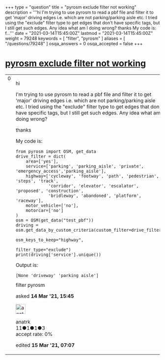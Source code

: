 +++
type = "question"
title = "pyrosm exclude filter not working"
description = '''hi I&#x27;m trying to use pyrosm to read a pbf file and filter it to get &#x27;major&#x27; driving edges i.e. which are not parking/parking aisle etc. I tried using the &quot;exclude&quot; filter type to get edges that don&#x27;t have specific tags, but I still get such edges. Any idea what am I doing wrong? thanks My code is: f...'''
date = "2021-03-14T15:45:00Z"
lastmod = "2021-03-14T15:45:00Z"
weight = 79248
keywords = [ "filter", "pyrosm" ]
aliases = [ "/questions/79248" ]
osqa_answers = 0
osqa_accepted = false
+++

<div class="headNormal">

# [pyrosm exclude filter not working](/questions/79248/pyrosm-exclude-filter-not-working)

</div>

<div id="main-body">

<div id="askform">

<table id="question-table" style="width:100%;">
<colgroup>
<col style="width: 50%" />
<col style="width: 50%" />
</colgroup>
<tbody>
<tr>
<td style="width: 30px; vertical-align: top"><div class="vote-buttons">
<span id="post-79248-upvote" class="ajax-command post-vote up" rel="nofollow" title="I like this post (click again to cancel)"> </span>
<div id="post-79248-score" class="post-score" title="current number of votes">
0
</div>
<span id="post-79248-downvote" class="ajax-command post-vote down" rel="nofollow" title="I dont like this post (click again to cancel)"> </span> <span id="favorite-mark" class="ajax-command favorite-mark" rel="nofollow" title="mark/unmark this question as favorite (click again to cancel)"> </span>
<div id="favorite-count" class="favorite-count">
&#10;</div>
</div></td>
<td><div id="item-right">
<div class="question-body">
<p>hi</p>
<p>I'm trying to use pyrosm to read a pbf file and filter it to get 'major' driving edges i.e. which are not parking/parking aisle etc. I tried using the "exclude" filter type to get edges that don't have specific tags, but I still get such edges. Any idea what am I doing wrong?</p>
<p>thanks</p>
<p>My code is:</p>
<pre><code>from pyrosm import OSM, get_data
drive_filter = dict(
    area=[&#39;yes&#39;],
    service=[&#39;parking&#39;, &#39;parking_aisle&#39;, &#39;private&#39;, &#39;emergency_access&#39;,&#39;parking_aisle&#39;],
    highway=[&#39;cycleway&#39;, &#39;footway&#39;, &#39;path&#39;, &#39;pedestrian&#39;, &#39;steps&#39;, &#39;track&#39;,
             &#39;corridor&#39;, &#39;elevator&#39;, &#39;escalator&#39;, &#39;proposed&#39;, &#39;construction&#39;,
             &#39;bridleway&#39;, &#39;abandoned&#39;, &#39;platform&#39;, &#39;raceway&#39;],
    motor_vehicle=[&#39;no&#39;],
    motorcar=[&#39;no&#39;]
)
osm = OSM(get_data(&quot;test_pbf&quot;))
driving = osm.get_data_by_custom_criteria(custom_filter=drive_filter,
                                          osm_keys_to_keep=&quot;highway&quot;,
                                          filter_type=&quot;exclude&quot;)
print(driving[&#39;service&#39;].unique())</code></pre>
<p>Output is:</p>
<pre><code>[None &#39;driveway&#39; &#39;parking_aisle&#39;]</code></pre>
</div>
<div id="question-tags" class="tags-container tags">
<span class="post-tag tag-link-filter" rel="tag" title="see questions tagged &#39;filter&#39;">filter</span> <span class="post-tag tag-link-pyrosm" rel="tag" title="see questions tagged &#39;pyrosm&#39;">pyrosm</span>
</div>
<div id="question-controls" class="post-controls">
&#10;</div>
<div class="post-update-info-container">
<div class="post-update-info post-update-info-user">
<p>asked <strong>14 Mar '21, 15:45</strong></p>
<img src="https://secure.gravatar.com/avatar/32a6051739552d8a3ffd4e8f91998a5b?s=32&amp;d=identicon&amp;r=g" class="gravatar" width="32" height="32" alt="anatrk&#39;s gravatar image" />
<p><span>anatrk</span><br />
<span class="score" title="11 reputation points">11</span><span title="1 badges"><span class="badge1">●</span><span class="badgecount">1</span></span><span title="1 badges"><span class="silver">●</span><span class="badgecount">1</span></span><span title="3 badges"><span class="bronze">●</span><span class="badgecount">3</span></span><br />
<span class="accept_rate" title="Rate of the user&#39;s accepted answers">accept rate:</span> <span title="anatrk has no accepted answers">0%</span></p>
</div>
<div class="post-update-info post-update-info-edited">
<p><span> edited <strong>15 Mar '21, 07:07</strong> </span></p>
</div>
</div>
<div id="comments-container-79248" class="comments-container">
&#10;</div>
<div id="comment-tools-79248" class="comment-tools">
&#10;</div>
<div class="clear">
&#10;</div>
<div id="comment-79248-form-container" class="comment-form-container">
&#10;</div>
<div class="clear">
&#10;</div>
</div></td>
</tr>
</tbody>
</table>

</div>

</div>


